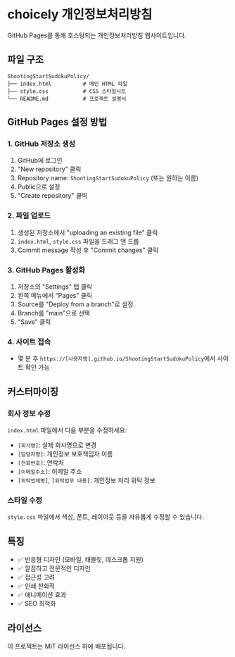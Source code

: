 # choicely 개인정보처리방침

GitHub Pages를 통해 호스팅되는 개인정보처리방침 웹사이트입니다.

## 파일 구조

```
ShootingStartSudokuPolicy/
├── index.html          # 메인 HTML 파일
├── style.css           # CSS 스타일시트
└── README.md           # 프로젝트 설명서
```

## GitHub Pages 설정 방법

### 1. GitHub 저장소 생성

1. GitHub에 로그인
2. "New repository" 클릭
3. Repository name: `ShootingStartSudokuPolicy` (또는 원하는 이름)
4. Public으로 설정
5. "Create repository" 클릭

### 2. 파일 업로드

1. 생성된 저장소에서 "uploading an existing file" 클릭
2. `index.html`, `style.css` 파일을 드래그 앤 드롭
3. Commit message 작성 후 "Commit changes" 클릭

### 3. GitHub Pages 활성화

1. 저장소의 "Settings" 탭 클릭
2. 왼쪽 메뉴에서 "Pages" 클릭
3. Source를 "Deploy from a branch"로 설정
4. Branch를 "main"으로 선택
5. "Save" 클릭

### 4. 사이트 접속

- 몇 분 후 `https://[사용자명].github.io/ShootingStartSudokuPolicy`에서 사이트 확인 가능

## 커스터마이징

### 회사 정보 수정

`index.html` 파일에서 다음 부분을 수정하세요:

- `[회사명]`: 실제 회사명으로 변경
- `[담당자명]`: 개인정보 보호책임자 이름
- `[전화번호]`: 연락처
- `[이메일주소]`: 이메일 주소
- `[위탁업체명]`, `[위탁업무 내용]`: 개인정보 처리 위탁 정보

### 스타일 수정

`style.css` 파일에서 색상, 폰트, 레이아웃 등을 자유롭게 수정할 수 있습니다.

## 특징

- ✅ 반응형 디자인 (모바일, 태블릿, 데스크톱 지원)
- ✅ 깔끔하고 전문적인 디자인
- ✅ 접근성 고려
- ✅ 인쇄 친화적
- ✅ 애니메이션 효과
- ✅ SEO 최적화

## 라이선스

이 프로젝트는 MIT 라이선스 하에 배포됩니다.
